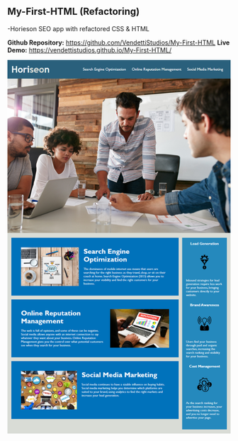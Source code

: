 ## My-First-HTML (Refactoring)

-Horieson SEO app with refactored CSS & HTML




**Github Repository:**
https://github.com/VendettiStudios/My-First-HTML
**Live Demo:**
https://vendettistudios.github.io/My-First-HTML/

![SS](./assets/images/ss.png)
